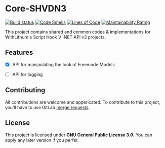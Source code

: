 # Core-SHVDN3

[![Build status](https://ci.appveyor.com/api/projects/status/ira9q4x79dciuc3l?svg=true)](https://ci.appveyor.com/project/WithLithum/core-shvdn3)
[![Code Smells](https://sonarcloud.io/api/project_badges/measure?project=WithLithum_core-shvdn3&metric=code_smells)](https://sonarcloud.io/dashboard?id=WithLithum_core-shvdn3)
[![Lines of Code](https://sonarcloud.io/api/project_badges/measure?project=WithLithum_core-shvdn3&metric=ncloc)](https://sonarcloud.io/dashboard?id=WithLithum_core-shvdn3)
[![Maintainability Rating](https://sonarcloud.io/api/project_badges/measure?project=WithLithum_core-shvdn3&metric=sqale_rating)](https://sonarcloud.io/dashboard?id=WithLithum_core-shvdn3)

This project contains shared and common codes & implementations for WithLithum's Script Hook V .NET API v3 projects.

## Features

* [x] API for manipulating the look of Freemode Models

- [ ] API for logging

## Contributing

All contributions are welcome and appericated. To contribute to this project, you'll have to use GitLab [merge requests](https://docs.gitlab.com/ee/user/project/merge_requests/).

## License

This project is licensed under **GNU General Public License 3.0**. You can apply any later version if you perfer.